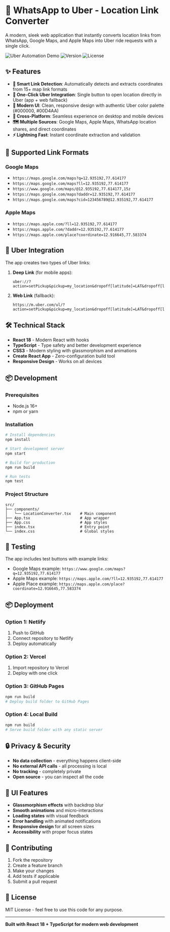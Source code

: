 # 📍 WhatsApp to Uber - Location Link Converter

A modern, sleek web application that instantly converts location links from WhatsApp, Google Maps, and Apple Maps into Uber ride requests with a single click.

![Uber Automation Demo](https://img.shields.io/badge/Status-Live-success)
![Version](https://img.shields.io/badge/Version-2.0-blue)
![License](https://img.shields.io/badge/License-MIT-green)

## ✨ Features

- **🎯 Smart Link Detection**: Automatically detects and extracts coordinates from 15+ map link formats
- **🚗 One-Click Uber Integration**: Single button to open location directly in Uber (app + web fallback)
- **🎨 Modern UI**: Clean, responsive design with authentic Uber color palette (#000000, #00D4AA)
- **📱 Cross-Platform**: Seamless experience on desktop and mobile devices
- **🗺️ Multiple Sources**: Google Maps, Apple Maps, WhatsApp location shares, and direct coordinates
- **⚡ Lightning Fast**: Instant coordinate extraction and validation

## 🔗 Supported Link Formats

### Google Maps
- `https://maps.google.com/maps?q=12.935192,77.614177`
- `https://maps.google.com/maps?ll=12.935192,77.614177`
- `https://www.google.com/maps/@12.935192,77.614177,15z`
- `https://maps.google.com/maps?daddr=12.935192,77.614177`
- `https://maps.google.com/maps?cid=123456789@12.935192,77.614177`

### Apple Maps
- `https://maps.apple.com/?ll=12.935192,77.614177`
- `https://maps.apple.com/?daddr=12.935192,77.614177`
- `https://maps.apple.com/place?coordinate=12.916645,77.583374`

## 📱 Uber Integration

The app creates two types of Uber links:

1. **Deep Link** (for mobile apps):
   ```
   uber://?action=setPickup&pickup=my_location&dropoff[latitude]=LAT&dropoff[longitude]=LNG
   ```

2. **Web Link** (fallback):
   ```
   https://m.uber.com/ul/?action=setPickup&pickup=my_location&dropoff[latitude]=LAT&dropoff[longitude]=LNG
   ```

## 🛠️ Technical Stack

- **React 18** - Modern React with hooks
- **TypeScript** - Type safety and better development experience
- **CSS3** - Modern styling with glassmorphism and animations
- **Create React App** - Zero-configuration build tool
- **Responsive Design** - Works on all devices

## 📦 Development

### Prerequisites
- Node.js 16+ 
- npm or yarn

### Installation
```bash
# Install dependencies
npm install

# Start development server
npm start

# Build for production
npm run build

# Run tests
npm test
```

### Project Structure
```
src/
├── components/
│   └── LocationConverter.tsx    # Main component
├── App.tsx                      # App wrapper
├── App.css                      # App styles
├── index.tsx                    # Entry point
└── index.css                    # Global styles
```

## 🧪 Testing

The app includes test buttons with example links:
- Google Maps example: `https://www.google.com/maps?q=12.935192,77.614177`
- Apple Maps example: `https://maps.apple.com/?ll=12.935192,77.614177`
- Apple Place example: `https://maps.apple.com/place?coordinate=12.916645,77.583374`

## 📦 Deployment

### Option 1: Netlify
1. Push to GitHub
2. Connect repository to Netlify
3. Deploy automatically

### Option 2: Vercel
1. Import repository to Vercel
2. Deploy with one click

### Option 3: GitHub Pages
```bash
npm run build
# Deploy build folder to GitHub Pages
```

### Option 4: Local Build
```bash
npm run build
# Serve build folder with any static server
```

## 🔒 Privacy & Security

- **No data collection** - everything happens client-side
- **No external API calls** - all processing is local
- **No tracking** - completely private
- **Open source** - you can inspect all the code

## 🎨 UI Features

- **Glassmorphism effects** with backdrop blur
- **Smooth animations** and micro-interactions
- **Loading states** with visual feedback
- **Error handling** with animated notifications
- **Responsive design** for all screen sizes
- **Accessibility** with proper focus states

## 🤝 Contributing

1. Fork the repository
2. Create a feature branch
3. Make your changes
4. Add tests if applicable
5. Submit a pull request

## 📄 License

MIT License - feel free to use this code for any purpose.

---

**Built with React 18 + TypeScript for modern web development** 